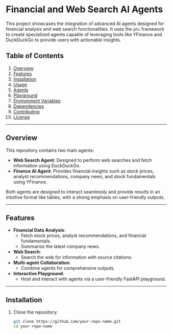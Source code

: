 # Financial and Web Search AI Agents

This project showcases the integration of advanced AI agents designed for financial analysis and web search functionalities. It uses the `phi` framework to create specialized agents capable of leveraging tools like YFinance and DuckDuckGo to provide users with actionable insights.

## Table of Contents
1. [Overview](#overview)
2. [Features](#features)
3. [Installation](#installation)
4. [Usage](#usage)
5. [Agents](#agents)
6. [Playground](#playground)
7. [Environment Variables](#environment-variables)
8. [Dependencies](#dependencies)
9. [Contributing](#contributing)
10. [License](#license)

---

## Overview

This repository contains two main agents:
- **Web Search Agent**: Designed to perform web searches and fetch information using DuckDuckGo.
- **Finance AI Agent**: Provides financial insights such as stock prices, analyst recommendations, company news, and stock fundamentals using YFinance.

Both agents are designed to interact seamlessly and provide results in an intuitive format like tables, with a strong emphasis on user-friendly outputs.

---

## Features

- **Financial Data Analysis**:
  - Fetch stock prices, analyst recommendations, and financial fundamentals.
  - Summarize the latest company news.
- **Web Search**:
  - Search the web for information with source citations.
- **Multi-agent Collaboration**:
  - Combine agents for comprehensive outputs.
- **Interactive Playground**:
  - Host and interact with agents via a user-friendly FastAPI playground.

---

## Installation

1. Clone the repository:
   ```bash
   git clone https://github.com/your-repo-name.git
   cd your-repo-name
